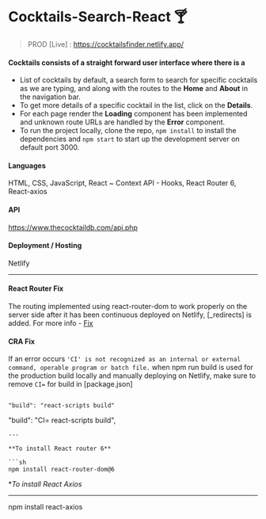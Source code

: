 # Cocktails-Search-React 🍸
> PROD [Live] : https://cocktailsfinder.netlify.app/

#### Cocktails consists of a straight forward user interface where there is a 
- List of cocktails by default, a search form to search for specific cocktails as we are typing, and along with the routes to the **Home** and **About** in the navigation bar.
- To get more details of a specific cocktail in the list, click on the **Details**. 
- For each page render the **Loading** component has been implemented and unknown route URLs are handled by the **Error** component.
- To run the project locally, clone the repo, `npm install` to install the dependencies and `npm start` to start up the development server on default port 3000.

#### Languages 
HTML, CSS, JavaScript, React ~ Context API - Hooks, React Router 6, React-axios

#### API
https://www.thecocktaildb.com/api.php

#### Deployment / Hosting
Netlify

---

#### React Router Fix

The routing implemented using react-router-dom to work properly on the server side after it has been continuous deployed on Netlify, [_redirects] is added. For more info -  [Fix](https://dev.to/dance2die/page-not-found-on-netlify-with-react-router-58mc)

#### CRA Fix

If an error occurs `'CI' is not recognized as an internal or external command, operable program or batch file.` when npm run build is used for the production build locally and manually deploying on Netlify, make sure to remove `CI=` for build in [package.json]

```

"build": "react-scripts build"

```

"build": "CI= react-scripts build",

```
---

**To install React router 6**

```sh
npm install react-router-dom@6
```

**To install React Axios*

---
npm install react-axios
```


